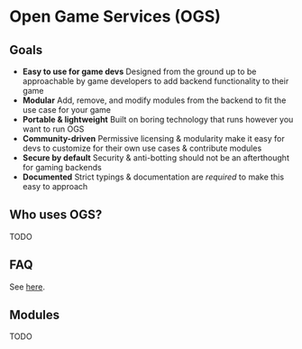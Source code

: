 # Open Game Services (OGS)

## Goals

- **Easy to use for game devs** Designed from the ground up to be approachable by game developers to add backend functionality to their game
- **Modular** Add, remove, and modify modules from the backend to fit the use case for your game
- **Portable & lightweight** Built on boring technology that runs however you want to run OGS
- **Community-driven** Permissive licensing & modularity make it easy for devs to customize for their own use cases & contribute modules
- **Secure by default** Security & anti-botting should not be an afterthought for gaming backends
- **Documented** Strict typings & documentation are _required_ to make this easy to approach

## Who uses OGS?

TODO

## FAQ

See [here](./docs/FAQ.md).

## Modules

TODO

